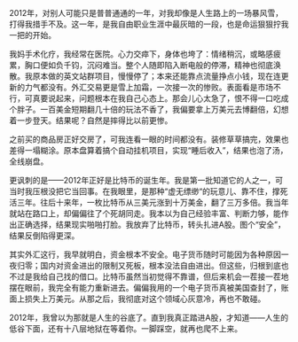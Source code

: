 2012年，对别人可能只是普普通通的一年，对我却像是人生路上的一场暴风雪，打得我措手不及。这一年，是我自由职业生涯中最灰暗的一段，也是命运狠狠拧我一把的开始。

我妈手术化疗，我经常在医院。心力交瘁下，身体也垮了：情绪稍沉，或略感疲累，胸口便如负千钧，沉闷难当。整个人随即陷入断电般的停滞，精神也彻底涣散。我原本做的英文站群项目，慢慢停了；本来还能靠点流量挣点小钱，现在连更新的力气都没有。外汇交易更是雪上加霜，一次接一次的惨败。表面看是市场不行，可真要说起来，问题根本在我自己心态上。那会儿心太急了，恨不得一口吃成个胖子。一百美金短期翻几十倍的玩法不香了，我偏要拿上万美元去博翻倍，幻想着一步登天。结果呢？自然是摔得比以前更惨。

之前买的商品房正好交房了，可我连看一眼的时间都没有。装修草草搞完，效果也差得一塌糊涂。原本盘算着搞个自动挂机项目，实现“睡后收入”，结果也泡了汤，全线崩盘。

更讽刺的是——2012年正好是比特币的诞生年。我是第一批知道它的人之一，可当时我压根没把它当回事。在我眼里，是那种“虚无缥缈“的玩意儿、靠不住，撑死活三年。往后十来年，一枚比特币从三美元涨到十万美金，翻了三万多倍。我当年就站在路口上，却偏偏往了个死胡同走。我本以为自己经验丰富、判断力够，能作出正确选择，结果现实啪啪打脸。我放弃了比特币，转头扎进A股。图个“安全”，结果反倒陷得更深。

其实外汇这行，我早就明白，资金根本不安全。电子货币随时可能因为各种原因一夜归零；国内对资金进出的限制又死板，根本没法自由进出。但这些，归根到底也不过是我给自己找的借口。比特币虽然当初觉得不靠谱，但后来机会一茬接一茬地摆在眼前，我完全有能力重新进去。偏偏我用的一个电子货币真被美国查封了，账面上损失上万美元。从那之后，我彻底对这个领域心灰意冷，再也不敢碰。

2012年，我曾以为那就是人生的谷底了。直到我真正踏进A股，才知道——人生的低谷下面，还有十八层地狱在等着你。一脚踩空，就再也爬不上来。